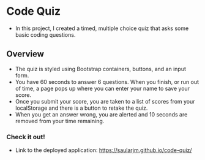 # Code Quiz

- In this project, I created a timed, multiple choice quiz
that asks some basic coding questions.

## Overview

- The quiz is styled using Bootstrap containers, buttons, and an input form.
- You have 60 seconds to answer 6 questions. When you finish, or run out of time,
a page pops up where you can enter your name to save your score.
- Once you submit your score, you are taken to a list of scores from your
localStorage and there is a button to retake the quiz.
- When you get an answer wrong, you are alerted and 10 seconds are removed from
your time remaining.

### Check it out!

- Link to the deployed application: https://saularjm.github.io/code-quiz/
